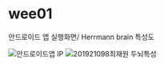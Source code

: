 # wee01
안드로이드 앱 실행화면/ Herrmann brain 특성도

![안드로이드앱 IP](https://user-images.githubusercontent.com/79883718/110284216-ca87af80-8024-11eb-9d02-2febdfb5ebc9.png)
![201921098최재원 두뇌특성](https://user-images.githubusercontent.com/79883718/110284173-b6dc4900-8024-11eb-9d41-cf39ff3aac8f.png)

